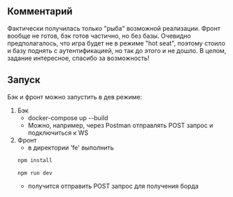 ## Комментарий
Фактически получилась только "рыба" возможной реализации. Фронт вообще не готов, бэк готов частично, но без базы. Очевидно предполагалось, что игра будет не в режиме "hot seat", поэтому стоило и базу поднять с аутентификацией, но так до этого и не дошло.
В целом, задание интересное, спасибо за возможность!

## Запуск
Бэк и фронт можно запустить в дев режиме:
1. Бэк
	- docker-compose up --build
	- Можно, например, через Postman отправлять POST запрос и подключиться к WS
2. Фронт
	- в директории 'fe' выполнить 
	```bash
	npm install
	```
	```bash
	npm run dev
	```
	- получится отправить POST запрос для получения борда
